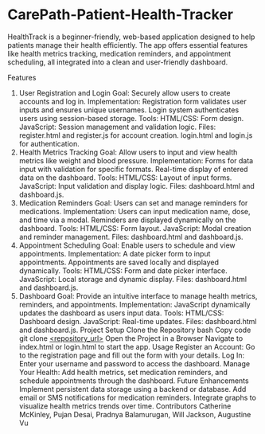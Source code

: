 # CarePath-Patient-Health-Tracker
HealthTrack is a beginner-friendly, web-based application designed to help patients manage their health efficiently. The app offers essential features like health metrics tracking, medication reminders, and appointment scheduling, all integrated into a clean and user-friendly dashboard.

Features
1. User Registration and Login
Goal: Securely allow users to create accounts and log in.
Implementation:
Registration form validates user inputs and ensures unique usernames.
Login system authenticates users using session-based storage.
Tools:
HTML/CSS: Form design.
JavaScript: Session management and validation logic.
Files:
register.html and register.js for account creation.
login.html and login.js for authentication.
2. Health Metrics Tracking
Goal: Allow users to input and view health metrics like weight and blood pressure.
Implementation:
Forms for data input with validation for specific formats.
Real-time display of entered data on the dashboard.
Tools:
HTML/CSS: Layout of input forms.
JavaScript: Input validation and display logic.
Files:
dashboard.html and dashboard.js.
3. Medication Reminders
Goal: Users can set and manage reminders for medications.
Implementation:
Users can input medication name, dose, and time via a modal.
Reminders are displayed dynamically on the dashboard.
Tools:
HTML/CSS: Form layout.
JavaScript: Modal creation and reminder management.
Files:
dashboard.html and dashboard.js.
4. Appointment Scheduling
Goal: Enable users to schedule and view appointments.
Implementation:
A date picker form to input appointments.
Appointments are saved locally and displayed dynamically.
Tools:
HTML/CSS: Form and date picker interface.
JavaScript: Local storage and dynamic display.
Files:
dashboard.html and dashboard.js.
5. Dashboard
Goal: Provide an intuitive interface to manage health metrics, reminders, and appointments.
Implementation:
JavaScript dynamically updates the dashboard as users input data.
Tools:
HTML/CSS: Dashboard design.
JavaScript: Real-time updates.
Files:
dashboard.html and dashboard.js.
Project Setup
Clone the Repository
bash
Copy code
git clone [<repository_url>](https://github.com/catherinemckinley/CarePath-Patient-Health-Tracker.git)
Open the Project in a Browser
Navigate to index.html or login.html to start the app.
Usage
Register an Account:
Go to the registration page and fill out the form with your details.
Log In:
Enter your username and password to access the dashboard.
Manage Your Health:
Add health metrics, set medication reminders, and schedule appointments through the dashboard.
Future Enhancements
Implement persistent data storage using a backend or database.
Add email or SMS notifications for medication reminders.
Integrate graphs to visualize health metrics trends over time.
Contributors
Catherine McKinley, Pujan Desai, Pradnya Balamurugan, Will Jackson, Augustine Vu
